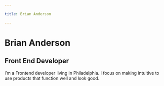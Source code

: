 ```yaml
---

title: Brian Anderson

---
```


# Brian Anderson
## Front End Developer
I’m a Frontend developer living in Philadelphia. I focus on making intuitive to use products that function well and look good.
